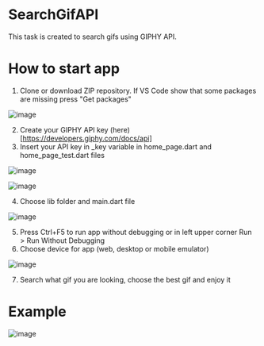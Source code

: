 # SearchGifAPI <br>
 This task is created to search gifs using GIPHY API. <br>
 # How to start app <br>
 1) Clone or download ZIP repository. If VS Code show that some packages are missing press "Get packages" <br>
 
 ![image](https://user-images.githubusercontent.com/108615436/204119454-40174556-0d07-43b6-96dd-dc07f1daaadb.png)

 
 2) Create your GIPHY API key (here) [https://developers.giphy.com/docs/api] <br>
 3) Insert your API key in _key variable in home_page.dart and home_page_test.dart files <br>

 ![image](https://user-images.githubusercontent.com/108615436/204119071-30e5fb22-cb9a-4570-9b13-e6f5062d96f1.png)<br>
 
 ![image](https://user-images.githubusercontent.com/108615436/204119091-1aa21b48-20e3-4948-8e4e-699635004c0b.png)<br>
 
 4) Choose lib folder and main.dart file<br>

  ![image](https://user-images.githubusercontent.com/108615436/204119273-4c935f41-dd61-442a-97e6-0f37dbeb1ce9.png) <br>
 
 5) Press Ctrl+F5 to run app without debugging or in left upper corner Run > Run Without Debugging <br>
 6) Choose device for app (web, desktop or mobile emulator) <br>
 
  ![image](https://user-images.githubusercontent.com/108615436/204119362-019d8cb3-e822-494b-bb49-b1f742326f9f.png) <br>

 7) Search what gif you are looking, choose the best gif and enjoy it
 # Example 
 ![image](https://user-images.githubusercontent.com/108615436/204119327-678e85aa-6313-4826-a2ec-46a970e60b08.png)
 

 

